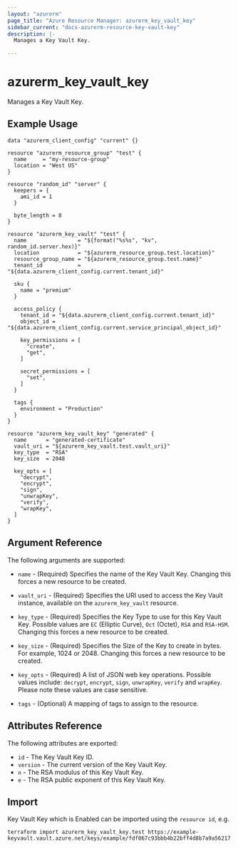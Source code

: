 ```yaml
---
layout: "azurerm"
page_title: "Azure Resource Manager: azurerm_key_vault_key"
sidebar_current: "docs-azurerm-resource-key-vault-key"
description: |-
  Manages a Key Vault Key.

---
```


# azurerm_key_vault_key

Manages a Key Vault Key.

## Example Usage

```hcl
data "azurerm_client_config" "current" {}

resource "azurerm_resource_group" "test" {
  name     = "my-resource-group"
  location = "West US"
}

resource "random_id" "server" {
  keepers = {
    ami_id = 1
  }

  byte_length = 8
}

resource "azurerm_key_vault" "test" {
  name                = "${format("%s%s", "kv", random_id.server.hex)}"
  location            = "${azurerm_resource_group.test.location}"
  resource_group_name = "${azurerm_resource_group.test.name}"
  tenant_id           = "${data.azurerm_client_config.current.tenant_id}"

  sku {
    name = "premium"
  }

  access_policy {
    tenant_id = "${data.azurerm_client_config.current.tenant_id}"
    object_id = "${data.azurerm_client_config.current.service_principal_object_id}"

    key_permissions = [
      "create",
      "get",
    ]

    secret_permissions = [
      "set",
    ]
  }

  tags {
    environment = "Production"
  }
}

resource "azurerm_key_vault_key" "generated" {
  name      = "generated-certificate"
  vault_uri = "${azurerm_key_vault.test.vault_uri}"
  key_type  = "RSA"
  key_size  = 2048

  key_opts = [
    "decrypt",
    "encrypt",
    "sign",
    "unwrapKey",
    "verify",
    "wrapKey",
  ]
}
```

## Argument Reference

The following arguments are supported:

* `name` - (Required) Specifies the name of the Key Vault Key. Changing this forces a new resource to be created.

* `vault_uri` - (Required) Specifies the URI used to access the Key Vault instance, available on the `azurerm_key_vault` resource.

* `key_type` - (Required) Specifies the Key Type to use for this Key Vault Key. Possible values are `EC` (Elliptic Curve), `Oct` (Octet), `RSA` and `RSA-HSM`. Changing this forces a new resource to be created.

* `key_size` - (Required) Specifies the Size of the Key to create in bytes. For example, 1024 or 2048. Changing this forces a new resource to be created.

* `key_opts` - (Required) A list of JSON web key operations. Possible values include: `decrypt`, `encrypt`, `sign`, `unwrapKey`, `verify` and `wrapKey`. Please note these values are case sensitive.

* `tags` - (Optional) A mapping of tags to assign to the resource.

## Attributes Reference

The following attributes are exported:

* `id` - The Key Vault Key ID.
* `version` - The current version of the Key Vault Key.
* `n` - The RSA modulus of this Key Vault Key.
* `e` - The RSA public exponent of this Key Vault Key.


## Import

Key Vault Key which is Enabled can be imported using the `resource id`, e.g.

```shell
terraform import azurerm_key_vault_key.test https://example-keyvault.vault.azure.net/keys/example/fdf067c93bbb4b22bff4d8b7a9a56217
```
